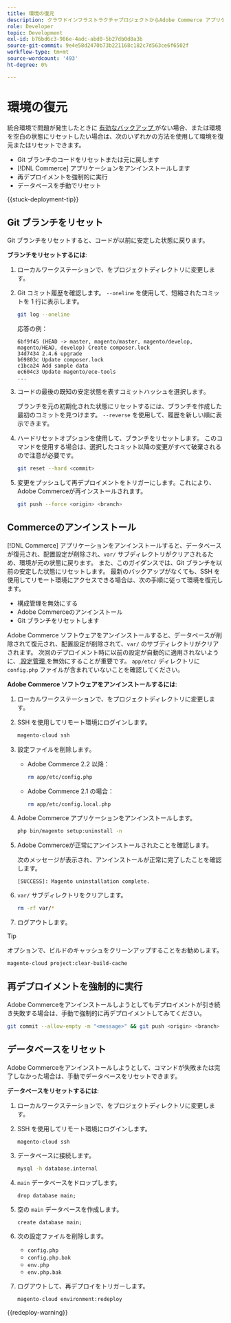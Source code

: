 ```yaml
---
title: 環境の復元
description: クラウドインフラストラクチャプロジェクトからAdobe Commerce アプリケーションをアンインストールし、環境を安定した状態に復元する方法について説明します。
role: Developer
topic: Development
exl-id: b76bd6c3-986e-4adc-abd0-5b27db0d8a3b
source-git-commit: 9e4e58d2470b73b221168c182c7d563ce6f6502f
workflow-type: tm+mt
source-wordcount: '493'
ht-degree: 0%

---
```


# 環境の復元

統合環境で問題が発生したときに [ 有効なバックアップ ](../storage/snapshots.md) がない場合、または環境を空白の状態にリセットしたい場合は、次のいずれかの方法を使用して環境を復元またはリセットできます。

- Git ブランチのコードをリセットまたは元に戻します
- [!DNL Commerce] アプリケーションをアンインストールします
- 再デプロイメントを強制的に実行
- データベースを手動でリセット

{{stuck-deployment-tip}}

## Git ブランチをリセット

Git ブランチをリセットすると、コードが以前に安定した状態に戻ります。

**ブランチをリセットするには**:

1. ローカルワークステーションで、をプロジェクトディレクトリに変更します。

1. Git コミット履歴を確認します。 `--oneline` を使用して、短縮されたコミットを 1 行に表示します。

   ```bash
   git log --oneline
   ```

   応答の例：

   ```
   6bf9f45 (HEAD -> master, magento/master, magento/develop, magento/HEAD, develop) Create composer.lock
   34d7434 2.4.6 upgrade
   b69803c Update composer.lock
   c1bca24 Add sample data
   ec604c3 Update magento/ece-tools
   ...
   ```

1. コードの最後の既知の安定状態を表すコミットハッシュを選択します。

   ブランチを元の初期化された状態にリセットするには、ブランチを作成した最初のコミットを見つけます。 `--reverse` を使用して、履歴を新しい順に表示できます。

1. ハードリセットオプションを使用して、ブランチをリセットします。 このコマンドを使用する場合は、選択したコミット以降の変更がすべて破棄されるので注意が必要です。

   ```bash
   git reset --hard <commit>
   ```

1. 変更をプッシュして再デプロイメントをトリガーにします。これにより、Adobe Commerceが再インストールされます。

   ```bash
   git push --force <origin> <branch>
   ```

## Commerceのアンインストール

[!DNL Commerce] アプリケーションをアンインストールすると、データベースが復元され、配置設定が削除され、`var/` サブディレクトリがクリアされるため、環境が元の状態に戻ります。 また、このガイダンスでは、Git ブランチを以前の安定した状態にリセットします。 最新のバックアップがなくても、SSH を使用してリモート環境にアクセスできる場合は、次の手順に従って環境を復元します。

- 構成管理を無効にする
- Adobe Commerceのアンインストール
- Git ブランチをリセットします

Adobe Commerce ソフトウェアをアンインストールすると、データベースが削除されて復元され、配置設定が削除されて、`var/` のサブディレクトリがクリアされます。 次回のデプロイメント時に以前の設定が自動的に適用されないように、[ 設定管理 ](../store/store-settings.md) を無効にすることが重要です。 `app/etc/` ディレクトリに `config.php` ファイルが含まれていないことを確認してください。

**Adobe Commerce ソフトウェアをアンインストールするには**:

1. ローカルワークステーションで、をプロジェクトディレクトリに変更します。

1. SSH を使用してリモート環境にログインします。

   ```bash
   magento-cloud ssh
   ```

1. 設定ファイルを削除します。
   - Adobe Commerce 2.2 以降：

     ```bash
     rm app/etc/config.php
     ```

   - Adobe Commerce 2.1 の場合：

     ```bash
     rm app/etc/config.local.php
     ```

1. Adobe Commerce アプリケーションをアンインストールします。

   ```bash
   php bin/magento setup:uninstall -n
   ```

1. Adobe Commerceが正常にアンインストールされたことを確認します。

   次のメッセージが表示され、アンインストールが正常に完了したことを確認します。

   ```
   [SUCCESS]: Magento uninstallation complete.
   ```

1. `var/` サブディレクトリをクリアします。

   ```bash
   rm -rf var/*
   ```

1. ログアウトします。

>[!TIP]
>
>オプションで、ビルドのキャッシュをクリーンアップすることをお勧めします。
>
>```bash
>magento-cloud project:clear-build-cache
>```

## 再デプロイメントを強制的に実行

Adobe Commerceをアンインストールしようとしてもデプロイメントが引き続き失敗する場合は、手動で強制的に再デプロイメントしてみてください。

```bash
git commit --allow-empty -m "<message>" && git push <origin> <branch>
```

## データベースをリセット

Adobe Commerceをアンインストールしようとして、コマンドが失敗または完了しなかった場合は、手動でデータベースをリセットできます。

**データベースをリセットするには**:

1. ローカルワークステーションで、をプロジェクトディレクトリに変更します。

1. SSH を使用してリモート環境にログインします。

   ```bash
   magento-cloud ssh
   ```

1. データベースに接続します。

   ```bash
   mysql -h database.internal
   ```

1. `main` データベースをドロップします。

   ```shell
   drop database main;
   ```

1. 空の `main` データベースを作成します。

   ```shell
   create database main;
   ```

1. 次の設定ファイルを削除します。

   - `config.php`
   - `config.php.bak`
   - `env.php`
   - `env.php.bak`

1. ログアウトして、再デプロイをトリガーします。

   ```bash
   magento-cloud environment:redeploy
   ```

{{redeploy-warning}}
